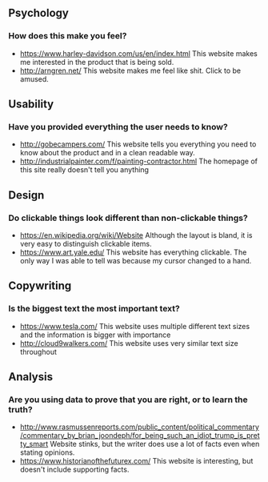 ## Psychology
### How does this make you feel?
* https://www.harley-davidson.com/us/en/index.html This website makes me interested in the product that is being sold.
* http://arngren.net/  This website makes me feel like shit. Click to be amused.

## Usability
### Have you provided everything the user needs to know?
* http://gobecampers.com/ This website tells you everything you need to know about the product and in a clean readable way.
* http://industrialpainter.com/f/painting-contractor.html The homepage of this site really doesn't tell you anything

## Design
### Do clickable things look different than non-clickable things?
* https://en.wikipedia.org/wiki/Website Although the layout is bland, it is very easy to distinguish clickable items.
* https://www.art.yale.edu/ This website has everything clickable. The only way I was able to tell was because my cursor changed to a hand.

## Copywriting
### Is the biggest text the most important text?
* https://www.tesla.com/ This website uses multiple different text sizes and the information is bigger with importance
* http://cloud9walkers.com/ This website uses very similar text size throughout

## Analysis
### Are you using data to prove that you are right, or to learn the truth?
* http://www.rasmussenreports.com/public_content/political_commentary/commentary_by_brian_joondeph/for_being_such_an_idiot_trump_is_pretty_smart Website stinks, but the writer does use a lot of facts even when stating opinions.
* https://www.historianofthefuturex.com/ This website is interesting, but doesn't include supporting facts.
